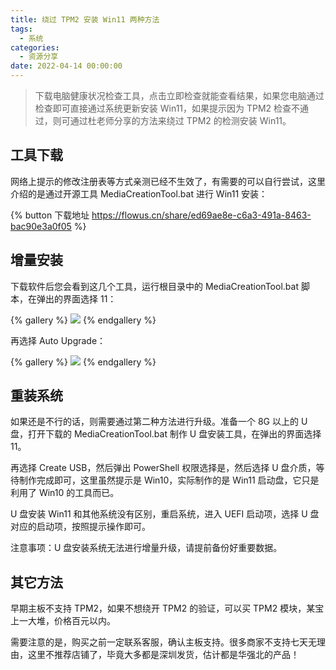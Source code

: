 ```yaml
---
title: 绕过 TPM2 安装 Win11 两种方法
tags:
  - 系统
categories:
  - 资源分享
date: 2022-04-14 00:00:00
---
```


> 下载电脑健康状况检查工具，点击立即检查就能查看结果，如果您电脑通过检查即可直接通过系统更新安装 Win11，如果提示因为 TPM2 检查不通过，则可通过杜老师分享的方法来绕过 TPM2 的检测安装 Win11。

<!-- more -->

## 工具下载

网络上提示的修改注册表等方式亲测已经不生效了，有需要的可以自行尝试，这里介绍的是通过开源工具 MediaCreationTool.bat 进行 Win11 安装：

{% button 下载地址 https://flowus.cn/share/ed69ae8e-c6a3-491a-8463-bac90e3a0f05 %}

## 增量安装

下载软件后您会看到这几个工具，运行根目录中的 MediaCreationTool.bat 脚本，在弹出的界面选择 11：

{% gallery %}
![](https://cdn.dusays.com/2022/04/453-1.jpg)
{% endgallery %}

再选择 Auto Upgrade：

{% gallery %}
![](https://cdn.dusays.com/2022/04/453-2.jpg)
{% endgallery %}

## 重装系统

如果还是不行的话，则需要通过第二种方法进行升级。准备一个 8G 以上的 U 盘，打开下载的 MediaCreationTool.bat 制作 U 盘安装工具，在弹出的界面选择 11。

再选择 Create USB，然后弹出 PowerShell 权限选择是，然后选择 U 盘介质，等待制作完成即可，这里虽然提示是 Win10，实际制作的是 Win11 启动盘，它只是利用了 Win10 的工具而已。

U 盘安装 Win11 和其他系统没有区别，重启系统，进入 UEFI 启动项，选择 U 盘对应的启动项，按照提示操作即可。

注意事项：U 盘安装系统无法进行增量升级，请提前备份好重要数据。

## 其它方法

早期主板不支持 TPM2，如果不想绕开 TPM2 的验证，可以买 TPM2 模块，某宝上一大堆，价格百元以内。

需要注意的是，购买之前一定联系客服，确认主板支持。很多商家不支持七天无理由，这里不推荐店铺了，毕竟大多都是深圳发货，估计都是华强北的产品！
